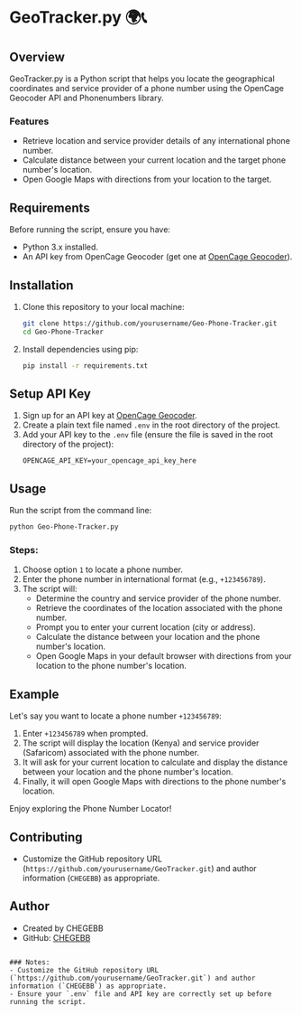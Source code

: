 # GeoTracker.py 🌍📞

## Overview
GeoTracker.py is a Python script that helps you locate the geographical coordinates and service provider of a phone number using the OpenCage Geocoder API and Phonenumbers library.

### Features
- Retrieve location and service provider details of any international phone number.
- Calculate distance between your current location and the target phone number's location.
- Open Google Maps with directions from your location to the target.

## Requirements
Before running the script, ensure you have:
- Python 3.x installed.
- An API key from OpenCage Geocoder (get one at [OpenCage Geocoder](https://opencagedata.com/)).

## Installation
1. Clone this repository to your local machine:
   ```bash
   git clone https://github.com/yourusername/Geo-Phone-Tracker.git
   cd Geo-Phone-Tracker

2. Install dependencies using pip:
   ```bash
   pip install -r requirements.txt
   ```

## Setup API Key
1. Sign up for an API key at [OpenCage Geocoder](https://opencagedata.com/).
2. Create a plain text file named `.env` in the root directory of the project.
3. Add your API key to the `.env` file (ensure the file is saved in the root directory of the project):
   ```
   OPENCAGE_API_KEY=your_opencage_api_key_here
   ```

## Usage
Run the script from the command line:
```bash
python Geo-Phone-Tracker.py
```

### Steps:
1. Choose option `1` to locate a phone number.
2. Enter the phone number in international format (e.g., `+123456789`).
3. The script will:
   - Determine the country and service provider of the phone number.
   - Retrieve the coordinates of the location associated with the phone number.
   - Prompt you to enter your current location (city or address).
   - Calculate the distance between your location and the phone number's location.
   - Open Google Maps in your default browser with directions from your location to the phone number's location.

## Example
Let's say you want to locate a phone number `+123456789`:

1. Enter `+123456789` when prompted.
2. The script will display the location (Kenya) and service provider (Safaricom) associated with the phone number.
3. It will ask for your current location to calculate and display the distance between your location and the phone number's location.
4. Finally, it will open Google Maps with directions to the phone number's location.

Enjoy exploring the Phone Number Locator!

## Contributing
- Customize the GitHub repository URL (`https://github.com/yourusername/GeoTracker.git`) and author information (`CHEGEBB`) as appropriate.

## Author
- Created by CHEGEBB
- GitHub: [CHEGEBB](https://github.com/CHEGEBB)

```

### Notes:
- Customize the GitHub repository URL (`https://github.com/yourusername/GeoTracker.git`) and author information (`CHEGEBB`) as appropriate.
- Ensure your `.env` file and API key are correctly set up before running the script.

